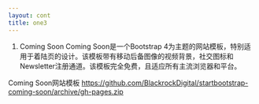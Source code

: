 ```yaml
---
layout: cont
title: one3
---
```


1. Coming Soon
Coming Soon是一个Bootstrap 4为主题的网站模板，特别适用于着陆页的设计。该模板带有移动后备图像的视频背景，社交图标和Newsletter注册通道。该模板完全免费，且适应所有主流浏览器和平台。

Coming Soon网站模板
https://github.com/BlackrockDigital/startbootstrap-coming-soon/archive/gh-pages.zip
